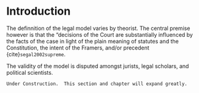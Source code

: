 # Introduction
The definnition of the legal model varies by theorist.  The central premise however is that the “decisions of the Court are substantially influenced by the facts of the case in light of the plain meaning of statutes and the Constitution, the intent of the Framers, and/or precedent {cite}`segal2002supreme`.

The validity of the model is disputed amongst jurists, legal scholars, and political scientists.


```note
Under Construction.  This section and chapter will expand greatly.  
```